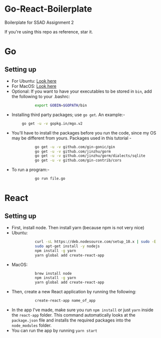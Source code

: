 # Go-React-Boilerplate
Boilerplate for SSAD Assignment 2

If you're using this repo as reference, star it.

# Go

## Setting up
- For Ubuntu: [Look here](https://www.linode.com/docs/development/go/install-go-on-ubuntu/)
- For MacOS: [Look here](http://sourabhbajaj.com/mac-setup/Go/README.html)
- Optional: If you want to have your executables to be stored in `bin`, add the following to your .bashrc:
```bash
              export GOBIN=$GOPATH/bin
```
- Installing third party packages; use `go get`. An example:-
```bash
        go get -u -v gopkg.in/mgo.v2
```
- You'll have to install the packages before you run the code, since my OS may be different from yours. Packages used in this tutorial -
```bash
              go get -u -v github.com/gin-gonic/gin
              go get -u -v github.com/jinzhu/gorm
              go get -u -v github.com/jinzhu/gorm/dialects/sqlite
              go get -u -v github.com/gin-contrib/cors
```
- To run a program:-
```bash
              go run file.go
```


# React

## Setting up
- First, install node. Then install yarn (because npm is not very nice)
- Ubuntu:
```bash
              curl -sL https://deb.nodesource.com/setup_10.x | sudo -E bash -
              sudo apt-get install -y nodejs
              npm install -g yarn
              yarn global add create-react-app
```
- MacOS:
```bash
              brew install node
              npm install -g yarn
              yarn global add create-react-app
```
- Then, create a new React application by running the following:
```bash
              create-react-app name_of_app
```
- In the app I've made, make sure you run `npm install` or just `yarn` inside the `react-app` folder. This command automatically looks at the `package.json` file and installs the required packages into the `node_modules` folder.
- You can run the app by running `yarn start`
